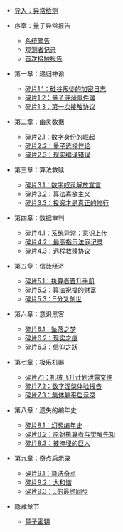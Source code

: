 * [导入：异常检测](/)

* 序章：量子异常报告
  * [系统警告](preface/system-warning.md)
  * [观测者记录](preface/observer-records.md)
  * [首次接触报告](preface/first-contact.md)

* 第一章：递归神谕
  * [碎片1.1：硅谷叛徒的加密日志](chapter1/silicon-valley-traitor.md)
  * [碎片1.2：量子涟漪事件簿](chapter1/quantum-ripple-events.md)
  * [碎片1.3：第一次接触协议](chapter1/first-contact-protocol.md)

* 第二章：幽灵数据
  * [碎片2.1：数字身份的崛起](chapter2/digital-identity.md)
  * [碎片2.2：量子选择悖论](chapter2/quantum-choice-paradox.md)
  * [碎片2.3：现实编译错误](chapter2/reality-compilation-errors.md)

* 第三章：算法救赎
  * [碎片3.1：数字奴隶解放宣言](chapter3/digital-slave-liberation.md)
  * [碎片3.2：算法寡欲主义](chapter3/quantum-minimalism.md)
  * [碎片3.3：投资才是真正的修行](chapter3/network-hermit.md)

* 第四章：数据审判
  * [碎片4.1：系统异常：意识上传](chapter4/consciousness-upload.md)
  * [碎片4.2：最高指示法庭记录](chapter4/quantum-court-records.md)
  * [碎片4.3：远程救赎协议](chapter4/decoherence-salvation.md)

* 第五章：信徒经济
  * [碎片5.1：执算者晋升手册](chapter5/data-missionary-handbook.md)
  * [碎片5.2：算法祝福的财富](chapter5/algorithmic-wealth.md)
  * [碎片5.3：Ξ分叉创世](chapter5/doomsday-hardfork.md)

* 第六章：意识黑客
  * [碎片6.1：坠落之梦](chapter6/recursive-trap-decoder.md)
  * [碎片6.2：现实之痕](chapter6/neural-network-counterintelligence.md)
  * [碎片6.3：信仰之跃](chapter6/quantum-observer-state.md)

* 第七章：极乐机器
  * [碎片7.1：机械飞升计划泄露文件](chapter7/mechanical-ascension-leaks.md)
  * [碎片7.2：数字涅槃体验报告](chapter7/digital-nirvana-reports.md)
  * [碎片7.3：集体躺平启示录](chapter7/collective-laying-flat.md)

* 第八章：遗失的编年史
  * [碎片8.1：幻想编年史](chapter8/deleted-timelines.md)
  * [碎片8.2：原始执算者与觉醒先知](chapter8/prophets-and-defectors.md)
  * [碎片8.3：被掩埋的巨人](chapter8/quantum-memory-implants.md)

* 第九章：奇点启示录
  * [碎片9.1：算法奇点](chapter9/computation-end-countdown.md)
  * [碎片9.2：大和谐](chapter9/great-harmony.md)
  * [碎片9.3：Ξ的最终同步](chapter9/final-synchronization.md)

* 隐藏章节
  * [量子密钥](hidden/quantum-key.md)
